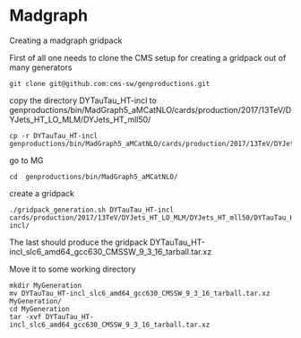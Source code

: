 # Madgraph
Creating a madgraph gridpack



First of all one needs to clone the CMS setup for creating a gridpack out of many generators
```
git clone git@github.com:cms-sw/genproductions.git
```

copy the directory DYTauTau_HT-incl to genproductions/bin/MadGraph5_aMCatNLO/cards/production/2017/13TeV/DYJets_HT_LO_MLM/DYJets_HT_mll50/

```
cp -r DYTauTau_HT-incl genproductions/bin/MadGraph5_aMCatNLO/cards/production/2017/13TeV/DYJets_HT_LO_MLM/DYJets_HT_mll50/
```

go to MG

```
cd  genproductions/bin/MadGraph5_aMCatNLO/
```

create a gridpack


```
./gridpack_generation.sh DYTauTau_HT-incl  cards/production/2017/13TeV/DYJets_HT_LO_MLM/DYJets_HT_mll50/DYTauTau_HT-incl/
```


The last should produce the gridpack DYTauTau_HT-incl_slc6_amd64_gcc630_CMSSW_9_3_16_tarball.tar.xz

Move it to some working directory

```
mkdir MyGeneration
mv DYTauTau_HT-incl_slc6_amd64_gcc630_CMSSW_9_3_16_tarball.tar.xz MyGeneration/	
cd MyGeneration
tar -xvf DYTauTau_HT-incl_slc6_amd64_gcc630_CMSSW_9_3_16_tarball.tar.xz
```